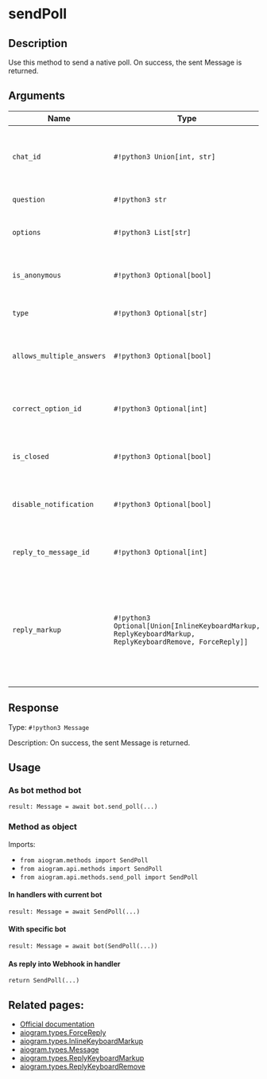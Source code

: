 # sendPoll

## Description

Use this method to send a native poll. On success, the sent Message is returned.


## Arguments

| Name | Type | Description |
| - | - | - |
| `chat_id` | `#!python3 Union[int, str]` | Unique identifier for the target chat or username of the target channel (in the format @channelusername) |
| `question` | `#!python3 str` | Poll question, 1-255 characters |
| `options` | `#!python3 List[str]` | List of answer options, 2-10 strings 1-100 characters each |
| `is_anonymous` | `#!python3 Optional[bool]` | Optional. True, if the poll needs to be anonymous, defaults to True |
| `type` | `#!python3 Optional[str]` | Optional. Poll type, 'quiz' or 'regular', defaults to 'regular' |
| `allows_multiple_answers` | `#!python3 Optional[bool]` | Optional. True, if the poll allows multiple answers, ignored for polls in quiz mode, defaults to False |
| `correct_option_id` | `#!python3 Optional[int]` | Optional. 0-based identifier of the correct answer option, required for polls in quiz mode |
| `is_closed` | `#!python3 Optional[bool]` | Optional. Pass True, if the poll needs to be immediately closed |
| `disable_notification` | `#!python3 Optional[bool]` | Optional. Sends the message silently. Users will receive a notification with no sound. |
| `reply_to_message_id` | `#!python3 Optional[int]` | Optional. If the message is a reply, ID of the original message |
| `reply_markup` | `#!python3 Optional[Union[InlineKeyboardMarkup, ReplyKeyboardMarkup, ReplyKeyboardRemove, ForceReply]]` | Optional. Additional interface options. A JSON-serialized object for an inline keyboard, custom reply keyboard, instructions to remove reply keyboard or to force a reply from the user. |



## Response

Type: `#!python3 Message`

Description: On success, the sent Message is returned.


## Usage


### As bot method bot

```python3
result: Message = await bot.send_poll(...)
```

### Method as object

Imports:

- `from aiogram.methods import SendPoll`
- `from aiogram.api.methods import SendPoll`
- `from aiogram.api.methods.send_poll import SendPoll`

#### In handlers with current bot
```python3
result: Message = await SendPoll(...)
```

#### With specific bot
```python3
result: Message = await bot(SendPoll(...))
```
#### As reply into Webhook in handler
```python3
return SendPoll(...)
```



## Related pages:

- [Official documentation](https://core.telegram.org/bots/api#sendpoll)
- [aiogram.types.ForceReply](../types/force_reply.md)
- [aiogram.types.InlineKeyboardMarkup](../types/inline_keyboard_markup.md)
- [aiogram.types.Message](../types/message.md)
- [aiogram.types.ReplyKeyboardMarkup](../types/reply_keyboard_markup.md)
- [aiogram.types.ReplyKeyboardRemove](../types/reply_keyboard_remove.md)
